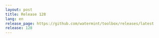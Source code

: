 ```yaml
---
layout: post
title: Release 128
lang: en
release_page: https://github.com/watermint/toolbox/releases/latest
release: 128
---
```



